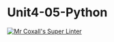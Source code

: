 # Unit4-05-Python
[![Mr Coxall's Super Linter](https://github.com/ICS3U-Programming-JessahT/Unit4-05-Python/workflows/Mr%20Coxall's%20Super%20Linter/badge.svg)](https://github.com/ICS3U-Programming-JessahT/Unit4-05-Python/actions/)
